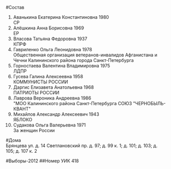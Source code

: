 #Состав
1. Аванькина Екатерина Константиновна 1980   
    СР
2. Алёшкина Анна Борисовна 1969   
    ЕР
3. Власова Татьяна Федоровна 1937   
    КПРФ
4. Гавриленко Ольга Леонидовна 1978   
    Общественная организация ветеранов-инвалидов Афганистана и Чечни Калининского района города Санкт-Петербурга
5. Горностаева Валентина Владимировна 1975   
    ЛДПР
6. Гусева Галина Алексеевна 1958   
    КОММУНИСТЫ РОССИИ
7. Даргис Елизавета Анатольевна 1968   
    ПАТРИОТЫ РОССИИ
8. Лаврова Вероника Андреевна 1986   
    "МОО Калининского района Санкт-Петербурга СОЮЗ "ЧЕРНОБЫЛЬ- КВАНТ"
9. Михайлов Александр Алексеевич 1943   
    ЯБЛОКО
10. Судакова Ольга Валерьевна 1971   
    За женщин России

#Дома  
Брянцева ул. д. 14 Светлановский пр. д. 97; д. 99 к. 1; д. 101; д. 103; д. 105; д. 107 к. 2

#Выборы-2012
##Номер УИК
418
